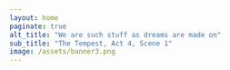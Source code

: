 ```yaml
---
layout: home
paginate: true
alt_title: "We are such stuff as dreams are made on"
sub_title: "The Tempest, Act 4, Scene 1"
image: /assets/banner3.png
---
```

